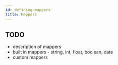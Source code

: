 ```yaml
---
id: defining-mappers
title: Mappers
---
```


## TODO

- description of mappers
- built in mappers - string, int, float, boolean, date
- custom mappers
